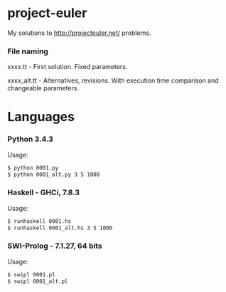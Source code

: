 project-euler
=============

My solutions to http://projecteuler.net/ problems.

### File naming
xxxx.tt - First solution. Fixed parameters.

xxxx_alt.tt - Alternatives, revisions. With execution time comparison and changeable parameters.

Languages
=========
### Python 3.4.3
Usage: 
```bash
$ python 0001.py
$ python 0001_alt.py 3 5 1000
```

### Haskell - GHCi, 7.8.3
Usage:
```bash
$ runhaskell 0001.hs
$ runhaskell 0001_alt.hs 3 5 1000
```

### SWI-Prolog - 7.1.27, 64 bits
Usage:
```bash
$ swipl 0001.pl
$ swipl 0001_alt.pl
```